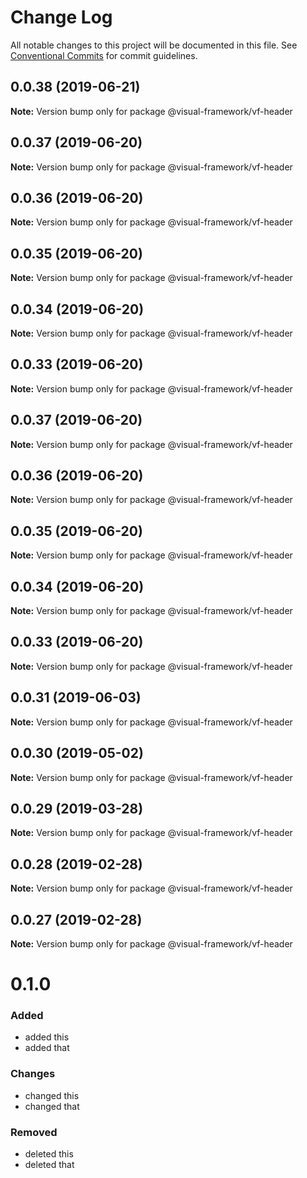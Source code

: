# Change Log

All notable changes to this project will be documented in this file.
See [Conventional Commits](https://conventionalcommits.org) for commit guidelines.

## 0.0.38 (2019-06-21)

**Note:** Version bump only for package @visual-framework/vf-header





## 0.0.37 (2019-06-20)

**Note:** Version bump only for package @visual-framework/vf-header





## 0.0.36 (2019-06-20)

**Note:** Version bump only for package @visual-framework/vf-header





## 0.0.35 (2019-06-20)

**Note:** Version bump only for package @visual-framework/vf-header





## 0.0.34 (2019-06-20)

**Note:** Version bump only for package @visual-framework/vf-header





## 0.0.33 (2019-06-20)

**Note:** Version bump only for package @visual-framework/vf-header





## 0.0.37 (2019-06-20)

**Note:** Version bump only for package @visual-framework/vf-header





## 0.0.36 (2019-06-20)

**Note:** Version bump only for package @visual-framework/vf-header





## 0.0.35 (2019-06-20)

**Note:** Version bump only for package @visual-framework/vf-header





## 0.0.34 (2019-06-20)

**Note:** Version bump only for package @visual-framework/vf-header





## 0.0.33 (2019-06-20)

**Note:** Version bump only for package @visual-framework/vf-header





## 0.0.31 (2019-06-03)

**Note:** Version bump only for package @visual-framework/vf-header





## 0.0.30 (2019-05-02)

**Note:** Version bump only for package @visual-framework/vf-header





## 0.0.29 (2019-03-28)

**Note:** Version bump only for package @visual-framework/vf-header





## 0.0.28 (2019-02-28)

**Note:** Version bump only for package @visual-framework/vf-header





## 0.0.27 (2019-02-28)

**Note:** Version bump only for package @visual-framework/vf-header





# 0.1.0

### Added
- added this
- added that

### Changes

- changed this
- changed that

### Removed

- deleted this
- deleted that
